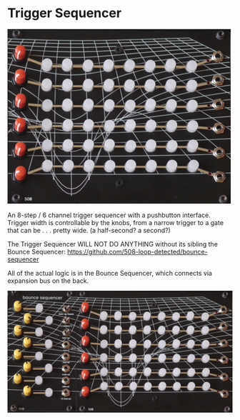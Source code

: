 # Trigger Sequencer

<img src="trigger-sequencer.JPG" width=500>

An 8-step / 6 channel trigger sequencer with a pushbutton interface. Trigger width is controllable by the knobs, from a narrow trigger to a gate that can be . . . pretty wide. (a half-second? a second?)

The Trigger Sequencer WILL NOT DO ANYTHING without its sibling the Bounce Sequencer: https://github.com/508-loop-detected/bounce-sequencer

All of the actual logic is in the Bounce Sequencer, which connects via expansion bus on the back.

<img src="bounce-plus-triggers.JPG" width=700>

